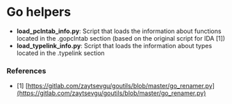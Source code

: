 # Go helpers

* __load_pclntab_info.py__: Script that loads the information about functions located in the .gopclntab section (based on the original script for IDA [1])
* __load_typelink_info.py__: Script that loads the information about types located in the .typelink section

### References

* [1] [https://gitlab.com/zaytsevgu/goutils/blob/master/go_renamer.py](https://gitlab.com/zaytsevgu/goutils/blob/master/go_renamer.py)

